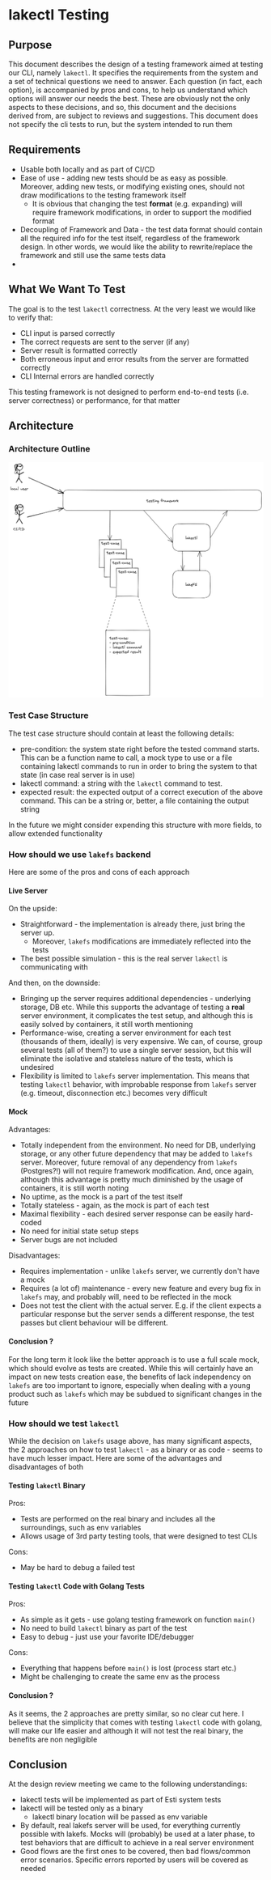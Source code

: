 # lakectl Testing

## Purpose

This document describes the design of a testing framework aimed at testing our CLI, namely `lakectl`.
It specifies the requirements from the system and a set of technical questions we need to answer. Each question (in fact, each option), is accompanied by pros and cons, to help us understand which options will answer our needs the best. These are obviously not the only aspects to these decisions, and so, this document and the decisions derived from, are subject to reviews and suggestions.
This document does not specify the cli tests to run, but the system intended to run them

## Requirements
* Usable both locally and as part of CI/CD
* Ease of use - adding new tests should be as easy as possible. Moreover, adding new tests, or modifying existing ones, should not draw modifications to the testing framework itself
  * It is obvious that changing the test **format** (e.g. expanding) will require framework modifications, in order to support the modified format
* Decoupling of Framework and Data - the test data format should contain all the required info for the test itself, regardless of the framework design. In other words, we would like the ability to rewrite/replace the framework and still use the same tests data
*

## What We Want To Test 

The goal is to the test `lakectl` correctness. At the very least we would like to verify that:
* CLI input is parsed correctly
* The correct requests are sent to the server (if any)
* Server result is formatted correctly
* Both erroneous input and error results from the server are formatted correctly
* CLI Internal errors are handled correctly

This testing framework is not designed to perform end-to-end tests (i.e. server correctness) or performance, for that matter

## Architecture

### Architecture Outline

![lakectl testing architecture](./diagrams/lakectl-testing-arch.png)

### Test Case Structure

The test case structure should contain at least the following details:
* pre-condition: the system state right before the tested command starts. This can be a function name to call, a mock type to use or a file containing lakectl commands to run in order to bring the system to that state (in case real server is in use)
* lakectl command: a string with the `lakectl` command to test.
* expected result: the expected output of a correct execution of the above command. This can be a string or, better, a file containing the output string

In the future we might consider expending this structure with more fields, to allow extended functionality
 
### How should we use `lakefs` backend

Here are some of the pros and cons of each approach

#### **Live Server**

On the upside:
* Straightforward - the implementation is already there, just bring the server up.
  * Moreover, `lakefs` modifications are immediately reflected into the tests
* The best possible simulation - this is the real server `lakectl` is communicating with

And then, on the downside:
* Bringing up the server requires additional dependencies - underlying storage, DB etc. While this supports the advantage of testing a **real** server environment, it complicates the test setup, and although this is easily solved by containers, it still worth mentioning
* Performance-wise, creating a server environment for each test (thousands of them, ideally) is very expensive. We can, of course, group several tests (all of them?) to use a single server session, but this will eliminate the isolative and stateless nature of the tests, which is undesired
* Flexibility is limited to `lakefs` server implementation. This means that testing `lakectl` behavior, with improbable response from `lakefs` server (e.g. timeout, disconnection etc.) becomes very difficult

#### Mock

Advantages:
* Totally independent from the environment. No need for DB, underlying storage, or any other future dependency that may be added to `lakefs` server. Moreover, future removal of any dependency from `lakefs` (Postgres?!) will not require framework modification. And, once again, although this advantage is pretty much diminished by the usage of containers, it is still worth noting
* No uptime, as the mock is a part of the test itself
* Totally stateless - again, as the mock is part of each test
* Maximal flexibility - each desired server response can be easily hard-coded
* No need for initial state setup steps
* Server bugs are not included

Disadvantages:
* Requires implementation - unlike `lakefs` server, we currently don't have a mock
* Requires (a lot of) maintenance - every new feature and every bug fix in `lakefs` may, and probably will, need to be reflected in the mock
* Does not test the client with the actual server.  E.g. if the client expects a particular response but the server sends a different response, the test passes but client behaviour will be different.

#### Conclusion ?

For the long term it look like the better approach is to use a full scale mock, which should evolve as tests are created. While this will certainly have an impact on new tests creation ease, the benefits of lack independency on `lakefs` are too important to ignore, especially when dealing with a young product such as `lakefs` which may be subdued to significant changes in the future

### How should we test `lakectl`

While the decision on `lakefs` usage above, has many significant aspects, the 2 approaches on how to test `lakectl` - as a binary or as code - seems to have much lesser impact. Here are some of the advantages and disadvantages of both

#### Testing `lakectl` Binary

Pros:
* Tests are performed on the real binary and includes all the surroundings, such as env variables
* Allows usage of 3rd party testing tools, that were designed to test CLIs

Cons:
* May be hard to debug a failed test

#### Testing `lakectl` Code with Golang Tests

Pros:
* As simple as it gets - use golang testing framework on function `main()`
* No need to build `lakectl` binary as part of the test
* Easy to debug - just use your favorite IDE/debugger

Cons:
* Everything that happens before `main()` is lost (process start etc.)
* Might be challenging to create the same env as the process

#### Conclusion ?

As it seems, the 2 approaches are pretty similar, so no clear cut here. I believe that the simplicity that comes with testing `lakectl` code with golang, will make our life easier and although it will not test the real binary, the benefits are non negligible

## Conclusion

At the design review meeting we came to the following understandings:
* lakectl tests will be implemented as part of Esti system tests
* lakectl will be tested only as a binary
  * lakectl binary location will be passed as env variable
* By default, real lakefs server will be used, for everything currently possible with lakefs. Mocks will (probably) be used at a later phase, to test behaviors that are difficult to achieve in a real server environment
* Good flows are the first ones to be covered, then bad flows/common error scenarios. Specific errors reported by users will be covered as needed
